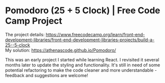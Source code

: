 # Pomodoro (25 + 5 Clock) | Free Code Camp Project

The project details: https://www.freecodecamp.org/learn/front-end-development-libraries/front-end-development-libraries-projects/build-a-25--5-clock  
My solution: https://athenascode.github.io/Pomodoro/  

This was an early project I started while learning React. I revisited it several months later to update the styling and functionality. It's still in need of some potential refactoring to make the code cleaner and more understandable - feedback and suggestions are welcome!
